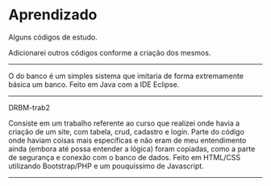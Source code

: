 # Aprendizado
Alguns códigos de estudo.

Adicionarei outros códigos conforme a criação dos mesmos.

--------------------------------------------------------------------------------------

O do banco é um simples sistema que imitaria de forma extremamente básica um banco.
Feito em Java com a IDE Eclipse.

----------------------------------------------------------------------------------------
DRBM-trab2

Consiste em um trabalho referente ao curso que realizei onde havia a criação de um site, com tabela, crud, cadastro e login.
Parte do código onde haviam coisas mais específicas e não eram de meu entendimento ainda (embora até possa entender a lógica) foram copiadas, como a parte de segurança e conexão com o banco de dados.
Feito em HTML/CSS utilizando Bootstrap/PHP e um pouquíssimo de Javascript.

-------------------------------------------------------------------------------------------
